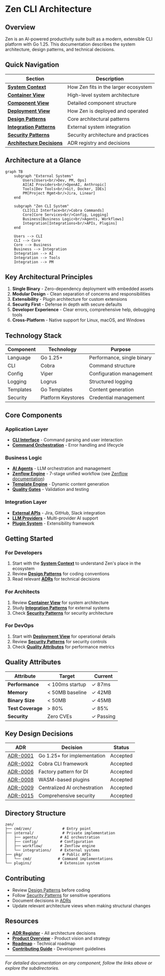 # Zen CLI Architecture

## Overview

Zen is an AI-powered productivity suite built as a modern, extensible CLI platform with Go 1.25. This documentation describes the system architecture, design patterns, and technical decisions.

## Quick Navigation

| Section | Description |
|---------|------------|
| **[System Context](views/context.md)** | How Zen fits in the larger ecosystem |
| **[Container View](views/containers.md)** | High-level system architecture |
| **[Component View](views/components.md)** | Detailed component structure |
| **[Deployment View](views/deployment.md)** | How Zen is deployed and operated |
| **[Design Patterns](patterns/design-patterns.md)** | Core architectural patterns |
| **[Integration Patterns](patterns/integration-patterns.md)** | External system integration |
| **[Security Patterns](patterns/security-patterns.md)** | Security architecture and practices |
| **[Architecture Decisions](decisions/register.md)** | ADR registry and decisions |

## Architecture at a Glance

```mermaid
graph TB
    subgraph "External Systems"
        Users[Users<br/>Dev, PM, Ops]
        AI[AI Providers<br/>OpenAI, Anthropic]
        Tools[Dev Tools<br/>Git, Docker, IDEs]
        PM[Project Mgmt<br/>Jira, Linear]
    end
    
    subgraph "Zen CLI System"
        CLI[CLI Interface<br/>Cobra Commands]
        Core[Core Services<br/>Config, Logging]
        Business[Business Logic<br/>Agents, Workflows]
        Integration[Integrations<br/>APIs, Plugins]
    end
    
    Users --> CLI
    CLI --> Core
    Core --> Business
    Business --> Integration
    Integration --> AI
    Integration --> Tools
    Integration --> PM
```

## Key Architectural Principles

1. **Single Binary** - Zero-dependency deployment with embedded assets
2. **Modular Design** - Clean separation of concerns and responsibilities  
3. **Extensibility** - Plugin architecture for custom extensions
4. **Security First** - Defense in depth with secure defaults
5. **Developer Experience** - Clear errors, comprehensive help, debugging tools
6. **Cross-Platform** - Native support for Linux, macOS, and Windows

## Technology Stack

| Component | Technology | Purpose |
|-----------|------------|---------|
| Language | Go 1.25+ | Performance, single binary |
| CLI | Cobra | Command structure |
| Config | Viper | Configuration management |
| Logging | Logrus | Structured logging |
| Templates | Go Templates | Content generation |
| Security | Platform Keystores | Credential management |

## Core Components

### Application Layer
- **[CLI Interface](views/components.md#command-layer)** - Command parsing and user interaction
- **[Command Orchestration](decisions/ADR-0007-command-orchestration.md)** - Error handling and lifecycle

### Business Logic
- **[AI Agents](views/components.md#ai-agent-system)** - LLM orchestration and management
- **[Zenflow Engine](views/components.md#zenflow-engine)** - 7-stage unified workflow (see [Zenflow documentation](../zen-workflow/))
- **[Template Engine](views/components.md#template-engine)** - Dynamic content generation
- **[Quality Gates](views/components.md#component-details)** - Validation and testing

### Integration Layer
- **[External APIs](patterns/integration-patterns.md)** - Jira, GitHub, Slack integration
- **[LLM Providers](decisions/ADR-0010-llm-abstraction.md)** - Multi-provider AI support
- **[Plugin System](decisions/ADR-0008-plugin-architecture.md)** - Extensibility framework

## Getting Started

### For Developers
1. Start with the **[System Context](views/context.md)** to understand Zen's place in the ecosystem
2. Review **[Design Patterns](patterns/design-patterns.md)** for coding conventions
3. Read relevant **[ADRs](decisions/register.md)** for technical decisions

### For Architects
1. Review **[Container View](views/containers.md)** for system architecture
2. Study **[Integration Patterns](patterns/integration-patterns.md)** for external systems
3. Check **[Security Patterns](patterns/security-patterns.md)** for security architecture

### For DevOps
1. Start with **[Deployment View](views/deployment.md)** for operational details
2. Review **[Security Patterns](patterns/security-patterns.md)** for security controls
3. Check **[Quality Attributes](#quality-attributes)** for performance metrics

## Quality Attributes

| Attribute | Target | Current |
|-----------|--------|---------|
| **Performance** | < 100ms startup | ✓ 87ms |
| **Memory** | < 50MB baseline | ✓ 42MB |
| **Binary Size** | < 50MB | ✓ 45MB |
| **Test Coverage** | > 80% | ✓ 85% |
| **Security** | Zero CVEs | ✓ Passing |

## Key Design Decisions

| ADR | Decision | Status |
|-----|----------|--------|
| [ADR-0001](decisions/ADR-0001-language-choice.md) | Go 1.25+ for implementation | Accepted |
| [ADR-0002](decisions/ADR-0002-cli-framework.md) | Cobra CLI framework | Accepted |
| [ADR-0006](decisions/ADR-0006-factory-pattern.md) | Factory pattern for DI | Accepted |
| [ADR-0008](decisions/ADR-0008-plugin-architecture.md) | WASM-based plugins | Accepted |
| [ADR-0009](decisions/ADR-0009-agent-orchestration.md) | Centralized AI orchestration | Accepted |
| [ADR-0015](decisions/ADR-0015-security-model.md) | Comprehensive security | Accepted |

## Directory Structure

```
zen/
├── cmd/zen/              # Entry point
├── internal/             # Private implementation
│   ├── agents/          # AI orchestration
│   ├── config/          # Configuration
│   ├── workflow/        # Zenflow engine
│   └── integrations/    # External systems
├── pkg/                  # Public APIs
│   └── cmd/            # Command implementations
└── plugins/             # Extension system
```

## Contributing

- Review [Design Patterns](patterns/design-patterns.md) before coding
- Follow [Security Patterns](patterns/security-patterns.md) for sensitive operations
- Document decisions in [ADRs](decisions/adr-template.md)
- Update relevant architecture views when making structural changes

## Resources

- **[ADR Register](decisions/register.md)** - All architecture decisions
- **[Product Overview](product-overview.md)** - Product vision and strategy
- **[Roadmap](roadmap.md)** - Technical roadmap
- **[Contributing Guide](../contributing/)** - Development guidelines

---

*For detailed documentation on any component, follow the links above or explore the subdirectories.*
